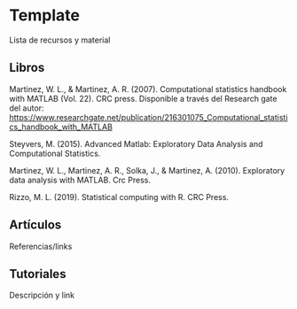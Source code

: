 # Template

Lista de recursos y material

## Libros

Martinez, W. L., & Martinez, A. R. (2007). Computational statistics handbook with MATLAB (Vol. 22). CRC press. Disponible a través del Research gate del autor: https://www.researchgate.net/publication/216301075_Computational_statistics_handbook_with_MATLAB

Steyvers, M. (2015). Advanced Matlab: Exploratory Data Analysis and Computational Statistics.

Martinez, W. L., Martinez, A. R., Solka, J., & Martinez, A. (2010). Exploratory data analysis with MATLAB. Crc Press.

Rizzo, M. L. (2019). Statistical computing with R. CRC Press.

## Artículos

Referencias/links

## Tutoriales

Descripción y link


	


